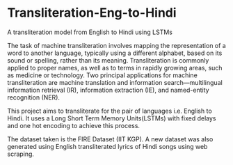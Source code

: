 # Transliteration-Eng-to-Hindi
A transliteration model from English to Hindi using LSTMs

The task of machine transliteration involves mapping the representation of a 
word to another language, typically using a different alphabet, based on its
sound or spelling, rather than its meaning. Transliteration is commonly applied
to proper names, as well as to terms in rapidly growing areas, such as medicine
or technology. Two principal applications for machine transliteration are
machine translation and information search—multilingual information retrieval
(IR), information extraction (IE), and named-entity recognition (NER).

This project aims to transliterate for the pair of languages i.e. English to Hindi. It uses a Long Short Term Memory Units(LSTMs) 
with fixed delays and one hot encoding to achieve this process.

The dataset taken is the FIRE Dataset (IIT KGP). A new dataset was also generated using English transliterated lyrics of Hindi songs using web scraping.
